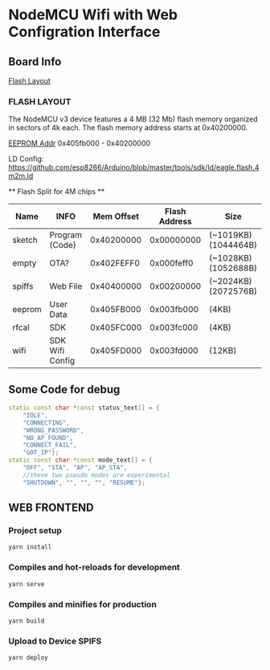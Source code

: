 # NodeMCU Wifi with Web Configration Interface


## Board Info

[Flash Layout](https://arduino-esp8266.readthedocs.io/en/latest/filesystem.html#flash-layout)

### FLASH LAYOUT

The NodeMCU v3 device features a 4 MB (32 Mb) flash memory organized in sectors of 4k each. The flash memory address starts at 0x40200000.

[EEPROM Addr](https://github.com/espressif/esptool/issues/335#issuecomment-409390009)
0x405fb000 - 0x40200000

LD Config:
https://github.com/esp8266/Arduino/blob/master/tools/sdk/ld/eagle.flash.4m2m.ld

** Flash Split for 4M chips **

| Name   | INFO             | Mem Offset | Flash Address | Size        |
|--------|------------------|------------|---------------|-------------|
| sketch | Program (Code)   | 0x40200000 | 0x00000000    | (~1019KB) (1044464B) |
| empty  | OTA?             | 0x402FEFF0 | 0x000feff0    | (~1028KB) (1052688B) |
| spiffs | Web File         | 0x40400000 | 0x00200000    | (~2024KB) (2072576B) |
| eeprom | User Data        | 0x405FB000 | 0x003fb000    | (4KB) |
| rfcal  | SDK              | 0x405FC000 | 0x003fc000    | (4KB) |
| wifi   | SDK Wifi Config  | 0x405FD000 | 0x003fd000    | (12KB) |

## Some Code for debug
``` cpp
static const char *const status_text[] = {
    "IDLE",
    "CONNECTING",
    "WRONG_PASSWORD",
    "NO_AP_FOUND",
    "CONNECT_FAIL",
    "GOT_IP"};
static const char *const mode_text[] = {
    "OFF", "STA", "AP", "AP_STA",
    //these two pseudo modes are experimental
    "SHUTDOWN", "", "", "", "RESUME"};
```

## WEB FRONTEND

### Project setup
```
yarn install
```

### Compiles and hot-reloads for development
```
yarn serve
```

### Compiles and minifies for production
```
yarn build
```

### Upload to Device SPIFS
```
yarn deploy
```
